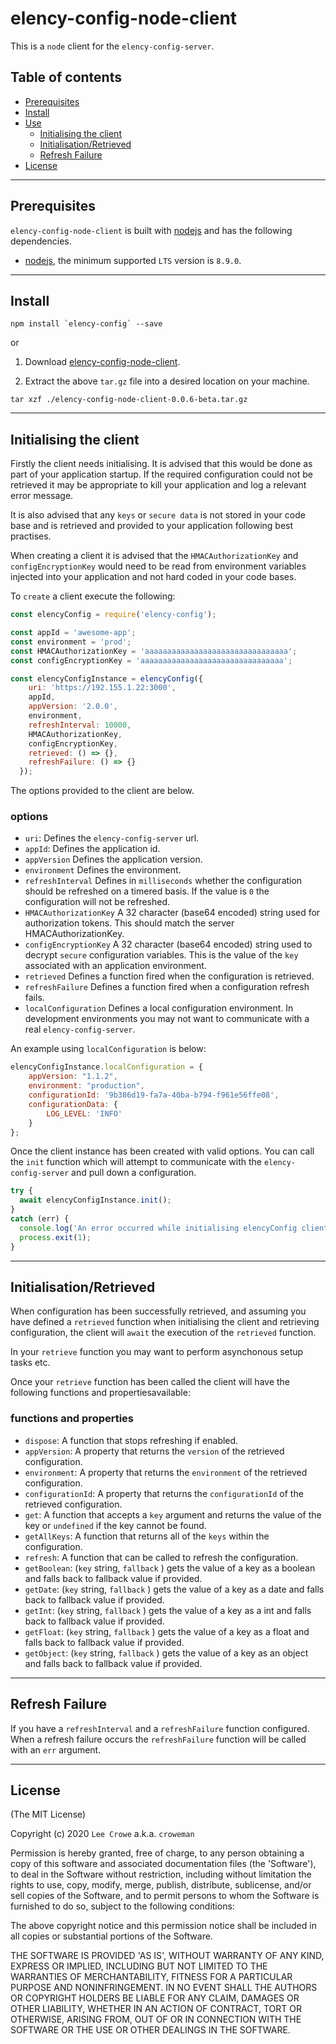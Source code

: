 # elency-config-node-client

This is a `node` client for the `elency-config-server`.

## Table of contents

- [Prerequisites](#prerequisites)
- [Install](#install)
- [Use](#use)
  - [Initialising the client](#init)
  - [Initialisation/Retrieved](#retrieved)
  - [Refresh Failure](#failure)
- [License](#license)

---

## Prerequisites<a name="prerequisites"></a>

`elency-config-node-client` is built with <a href="https://nodejs.org/en/">nodejs</a> and has the following dependencies.

- <a href="https://nodejs.org/en/">nodejs</a>, the minimum supported `LTS` version is `8.9.0`.

---

## Install<a name="install"></a>

```
npm install `elency-config` --save
```

or

1. Download <a href="../../../../raw/master/releases/clients/node/package/elency-config-node-client-0.0.6-beta.tar.gz">elency-config-node-client</a>.

2. Extract the above `tar.gz` file into a desired location on your machine.

```
tar xzf ./elency-config-node-client-0.0.6-beta.tar.gz
```

---

## Initialising the client<a name="init"></a>

Firstly the client needs initialising.  It is advised that this would be done as part of your application startup.  If the required configuration could not be retrieved it may be appropriate to kill your application and log a relevant error message.

It is also advised that any `keys` or `secure data` is not stored in your code base and is retrieved and provided to your application following best practises.

When creating a client it is advised that the `HMACAuthorizationKey` and `configEncryptionKey` would need to be read from environment variables injected into your application and not hard coded in your code bases.

To `create` a client execute the following:

```js
const elencyConfig = require('elency-config');

const appId = 'awesome-app';
const environment = 'prod';
const HMACAuthorizationKey = 'aaaaaaaaaaaaaaaaaaaaaaaaaaaaaaaa';
const configEncryptionKey = 'aaaaaaaaaaaaaaaaaaaaaaaaaaaaaaaa';

const elencyConfigInstance = elencyConfig({
    uri: 'https://192.155.1.22:3000',
    appId,
    appVersion: '2.0.0',
    environment,
    refreshInterval: 10000,
    HMACAuthorizationKey,
    configEncryptionKey,
    retrieved: () => {},
    refreshFailure: () => {}
  });
```

The options provided to the client are below.

### options
 - `uri`: Defines the `elency-config-server` url.
 - `appId`: Defines the application id.
 - `appVersion` Defines the application version.
 - `environment` Defines the environment.
 - `refreshInterval` Defines in `milliseconds` whether the configuration should be refreshed on a timered basis.  If the value is `0` the configuration will not be refreshed.
 - `HMACAuthorizationKey` A 32 character (base64 encoded) string used for authorization tokens. This should match the server HMACAuthorizationKey.
 - `configEncryptionKey` A 32 character (base64 encoded) string used to decrypt `secure` configuration variables.  This is the value of the `key` associated with an application environment.
 - `retrieved` Defines a function fired when the configuration is retrieved.
 - `refreshFailure` Defines a function fired when a configuration refresh fails.
 - `localConfiguration` Defines a local configuration environment.  In development environments you may not want to communicate with a real `elency-config-server`.

An example using `localConfiguration` is below:

```js
elencyConfigInstance.localConfiguration = {
    appVersion: "1.1.2",
    environment: "production",
    configurationId: '9b386d19-fa7a-40ba-b794-f961e56ffe08',
    configurationData: {
        LOG_LEVEL: 'INFO'
    }
};
```

Once the client instance has been created with valid options. You can call the `init` function which will attempt to communicate with the `elency-config-server` and pull down a configuration.

```js
try {
  await elencyConfigInstance.init();
}
catch (err) {
  console.log('An error occurred while initialising elencyConfig client', err));
  process.exit(1);
}
```

---

## Initialisation/Retrieved<a name="retrieved"></a>

When configuration has been successfully retrieved, and assuming you have defined a `retrieved` function when initialising the client and retrieving configuration, the client will `await` the execution of the `retrieved` function.

In your `retrieve` function you may want to perform asynchonous setup tasks etc.

Once your `retrieve` function has been called the client will have the following functions and propertiesavailable:

### functions and properties
 - `dispose`: A function that stops refreshing if enabled.
 - `appVersion`: A property that returns the `version` of the retrieved configuration.
 - `environment`: A property that returns the `environment` of the retrieved configuration.
 - `configurationId`: A property that returns the `configurationId` of the retrieved configuration.
 - `get`: A function that accepts a `key` argument and returns the value of the key or `undefined` if the key cannot be found.
 - `getAllKeys`: A function that returns all of the `keys` within the configuration.
 - `refresh`: A function that can be called to refresh the configuration.
 - `getBoolean`: (`key` string, `fallback` <optional>) gets the value of a key as a boolean and falls back to fallback value if provided.
 - `getDate`: (`key` string, `fallback` <optional>) gets the value of a key as a date and falls back to fallback value if provided.
 - `getInt`: (`key` string, `fallback` <optional>) gets the value of a key as a int and falls back to fallback value if provided.
 - `getFloat`: (`key` string, `fallback` <optional>) gets the value of a key as a float and falls back to fallback value if provided.
 - `getObject`: (`key` string, `fallback` <optional>) gets the value of a key as an object and falls back to fallback value if provided.

---

## Refresh Failure<a name="failure"></a>

If you have a `refreshInterval` and a `refreshFailure` function configured.  When a refresh failure occurs the `refreshFailure` function will be called with an `err` argument.

---

## License<a name="license"></a>

(The MIT License)

Copyright (c) 2020 `Lee Crowe` a.k.a. `croweman`

Permission is hereby granted, free of charge, to any person obtaining a copy of this software and associated documentation files (the 'Software'), to deal in the Software without restriction, including without limitation the rights to use, copy, modify, merge, publish, distribute, sublicense, and/or sell copies of the Software, and to permit persons to whom the Software is furnished to do so, subject to the following conditions:

The above copyright notice and this permission notice shall be included in all copies or substantial portions of the Software.

THE SOFTWARE IS PROVIDED 'AS IS', WITHOUT WARRANTY OF ANY KIND, EXPRESS OR IMPLIED, INCLUDING BUT NOT LIMITED TO THE WARRANTIES OF MERCHANTABILITY, FITNESS FOR A PARTICULAR PURPOSE AND NONINFRINGEMENT. IN NO EVENT SHALL THE AUTHORS OR COPYRIGHT HOLDERS BE LIABLE FOR ANY CLAIM, DAMAGES OR OTHER LIABILITY, WHETHER IN AN ACTION OF CONTRACT, TORT OR OTHERWISE, ARISING FROM, OUT OF OR IN CONNECTION WITH THE SOFTWARE OR THE USE OR OTHER DEALINGS IN THE SOFTWARE.